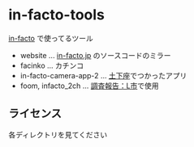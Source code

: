 # in-facto-tools

[in-facto](https://in-facto.jp) で使ってるツール

- website ... [in-facto.jp](https://in-facto.jp) のソースコードのミラー
- facinko ... カチンコ
- in-facto-camera-app-2 ... [土下座](https://www.youtube.com/watch?v=ntTZe7UHkos)でつかったアプリ
- foom,  infacto_2ch ... [調査報告：L市](https://www.youtube.com/watch?v=tG2C0kIwRmI)で使用

## ライセンス

各ディレクトリを見てください
